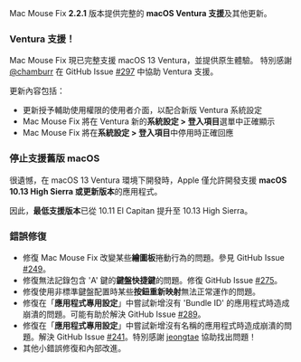 Mac Mouse Fix **2.2.1** 版本提供完整的 **macOS Ventura 支援**及其他更新。

### Ventura 支援！
Mac Mouse Fix 現已完整支援 macOS 13 Ventura，並提供原生體驗。
特別感謝 [@chamburr](https://github.com/chamburr) 在 GitHub Issue [#297](https://github.com/noah-nuebling/mac-mouse-fix/issues/297) 中協助 Ventura 支援。

更新內容包括：

- 更新授予輔助使用權限的使用者介面，以配合新版 Ventura 系統設定
- Mac Mouse Fix 將在 Ventura 新的**系統設定 > 登入項目**選單中正確顯示
- Mac Mouse Fix 將在**系統設定 > 登入項目**中停用時正確回應

### 停止支援舊版 macOS

很遺憾，在 macOS 13 Ventura 環境下開發時，Apple 僅允許開發支援 **macOS 10.13 High Sierra 或更新版本**的應用程式。

因此，**最低支援版本**已從 10.11 El Capitan 提升至 10.13 High Sierra。

### 錯誤修復

- 修復 Mac Mouse Fix 改變某些**繪圖板**捲動行為的問題。參見 GitHub Issue [#249](https://github.com/noah-nuebling/mac-mouse-fix/issues/249)。
- 修復無法記錄包含 'A' 鍵的**鍵盤快捷鍵**的問題。修復 GitHub Issue [#275](https://github.com/noah-nuebling/mac-mouse-fix/issues/275)。
- 修復使用非標準鍵盤配置時某些**按鈕重新映射**無法正常運作的問題。
- 修復在「**應用程式專用設定**」中嘗試新增沒有 'Bundle ID' 的應用程式時造成崩潰的問題。可能有助於解決 GitHub Issue [#289](https://github.com/noah-nuebling/mac-mouse-fix/issues/289)。
- 修復在「**應用程式專用設定**」中嘗試新增沒有名稱的應用程式時造成崩潰的問題。解決 GitHub Issue [#241](https://github.com/noah-nuebling/mac-mouse-fix/issues/241)。特別感謝 [jeongtae](https://github.com/jeongtae) 協助找出問題！
- 其他小錯誤修復和內部改進。